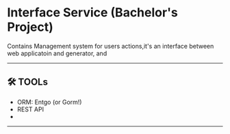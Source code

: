 # Interface Service (Bachelor's Project)
Contains Management system for users actions,it's an interface between web applicatoin and generator, and  

---
## 🛠️ TOOLs
- ORM: Entgo (or Gorm!)
- REST API
- 
---